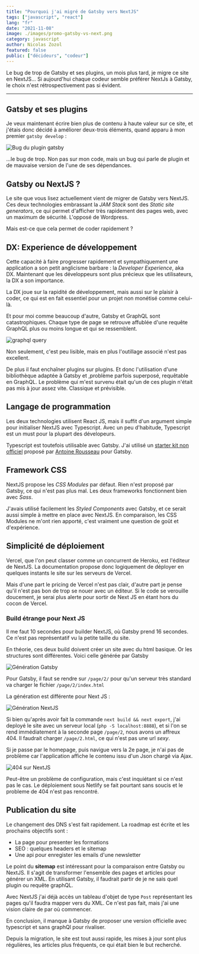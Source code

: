```yaml
---
title: "Pourquoi j'ai migré de Gatsby vers NextJS"
tags: ["javascript", "react"]
lang: "fr"
date: "2021-11-08"
image: ./images/promo-gatsby-vs-next.png
category: javascript
author: Nicolas Zozol
featured: false
public: ["décideurs", "codeur"]
---
```


Le bug de trop de Gatsby et ses plugins, un mois plus tard, je migre ce site en NextJS... Si aujourd'hui chaque codeur semble préférer NextJs à Gatsby, le choix n'est 
rétrospectivement pas si évident.

---

Gatsby et ses plugins
----

Je veux maintenant écrire bien plus de contenu à haute valeur sur ce site,
et j'étais donc décidé à améliorer deux-trois éléments, quand apparu à mon premier `gatsby develop` :

![Bug du plugin gatsby](./images/gatsby-plugin-bug.png)

...le bug de trop. Non pas sur mon code, mais un bug qui parle de plugin
et de mauvaise version de l'une de ses dépendances.


Gatsby ou NextJS ?
-----

Le site que vous lisez actuellement vient de migrer de Gatsby vers NextJS.
Ces deux technologies embrassant la *JAM Stack* sont des *Static site generators*, ce qui permet 
d'afficher très rapidement des pages web, avec un maximum de sécurité. L'opposé de Wordpress.

Mais est-ce que cela permet de coder rapidement ?


DX: Experience de développement
---

Cette capacité à faire progresser rapidement et sympathiquement une application a son petit anglicisme
barbare : la *Developer Experience*, aka DX. Maintenant que les développeurs sont plus précieux
 que les utilisateurs, la DX a son importance.
 
La DX joue sur la rapidité de développement, mais aussi sur le 
plaisir à coder, ce qui est en fait essentiel pour un projet non monétisé comme celui-là.

Et pour moi comme beaucoup d'autre, Gatsby et GraphQL sont catastrophiques. Chaque type de page
se retrouve affublée d'une requête GraphQL plus ou moins longue et qui se ressemblent.
 
![graphql query](./images/graph-ql-blog.png) 
 
Non seulement, c'est peu lisible, mais en plus l'outillage associé n'est pas excellent.

De plus il faut enchaîner plugins sur plugins. Et donc l'utilisation d'une bibliothèque adaptée à Gatsby et 
,problème parfois superposé, requêtable en GraphQL. Le problème qui m'est survenu était qu'un de ces plugin n'était pas mis
à jour assez vite. Classique et prévisible.

Langage de programmation
---

Les deux technologies utilisent React JS, mais il suffit d'un argument simple pour initialiser NextJS avec Typescript. 
Avec un peu d'habitude, Typescript est un must pour la plupart des dévelopeurs.

Typescript est toutefois utilisable avec Gatsby. J'ai utilisé
un [starter kit non officiel](https://github.com/antoinerousseau/gatsby-starter-antoine/) proposé
par [Antoine Rousseau](https://antoine.rousseau.im) pour Gatsby.


Framework CSS
---

NextJS propose les *CSS Modules* par défaut. Rien n'est proposé par Gatsby, ce qui n'est pas plus mal. 
Les deux frameworks fonctionnent bien avec *Sass*.
 
J'avais utilisé facilement les *Styled Components* avec Gatsby, et ce serait aussi simple à mettre en place avec NextJS.
 En comparaison, les CSS Modules ne m'ont rien apporté, c'est vraiment une question de goût et d'expérience. 


Simplicité de déploiement
---

Vercel, que l'on peut classer comme un concurrent de Heroku, est l'éditeur de NextJS.
 La documentation propose donc logiquement de déployer en quelques instants
  le site sur les serveurs de Vercel.
  
Mais d'une part le pricing de Vercel n'est pas clair, d'autre part je pense qu'il n'est pas bon de trop se nouer avec un éditeur.
 Si le code se verouille doucement, je serai plus alerte pour sortir de Next JS en étant hors du cocon de Vercel.

### Build étrange pour Next JS

Il me faut 10 secondes pour builder NextJS, où Gatsby prend 16 secondes. Ce n'est pas représentatif vu la petite taille du site.

En théorie, ces deux build doivent créer un site avec du html basique. Or les structures sont différentes. Voici celle générée par
Gatsby

![Génération Gatsby](./images/structure-gatsby.png)

Pour Gatsby, il faut se rendre sur `/page/2/` pour qu'un serveur très standard va charger le fichier `/page/2/index.html`

La génération est différente pour Next JS :

![Génération NextJS](./images/structure-next.png)

Si bien qu'après avoir fait la commande `next build && next export`, j'ai deployé le site avec un serveur local 
(`php -S localhost:8888`), et
 si l'on se rend immédiatement à la seconde page `/page/2`, nous avons un affreux 404. Il faudrait charger
`/page/2.html`, ce qui n'est pas une url *sexy*.

Si je passe par le homepage, puis navigue vers la 2e page,
  je n'ai pas de problème car l'application affiche le contenu issu d'un Json chargé via Ajax.

![404 sur NextJS](./images/404.png)

Peut-être un problème de configuration, mais c'est inquiétant si ce n'est pas le cas. 
Le déploiement sous Netlify se fait pourtant sans soucis et le probleme de 404 n'est pas rencontré. 




Publication du site
----

Le changement des DNS s'est fait rapidement. La roadmap est écrite et les prochains objectifs sont :

- La page pour presenter les formations
- SEO : quelques headers et le sitemap
- Une api pour enregister les emails d'une newsletter

Le point du **sitemap** est intéressant pour la comparaison entre Gatsby ou NextJS. Il s'agit de transformer l'ensemble des pages 
et articles pour générer un XML. En utilisant Gatsby, il faudrait partir de je ne sais quel plugin ou requête graphQL.
 
Avec NextJS j'ai déjà accès un tableau d'objet de type `Post` représentant les pages qu'il faudra mapper vers du XML.
  Ce n'est pas fait, mais j'ai une vision claire de par où commencer.
  
En conclusion, il manque à Gatsby de proposer une version officielle avec typescript et sans graphQl pour rivaliser.

Depuis la migration, le site est tout aussi rapide, les mises à jour sont plus régulières, les articles plus fréquents,
 ce qui était bien le but recherché.
 
